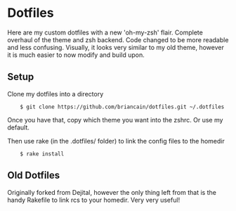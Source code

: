 # Dotfiles

Here are my custom dotfiles with a new 'oh-my-zsh' flair. Complete overhaul of the theme and zsh backend. Code changed to be more readable and less confusing. Visually, it looks very similar to my old theme, however it is much easier to now modify and build upon.

## Setup

Clone my dotfiles into a directory

        $ git clone https://github.com/briancain/dotfiles.git ~/.dotfiles

Once you have that, copy which theme you want into the zshrc. Or use my default.

Then use rake (in the .dotfiles/ folder) to link the config files to the homedir

        $ rake install

## Old Dotfiles

Originally forked from Dejital, however the only thing left from that is the handy Rakefile to link rcs to your homedir. Very very useful!
